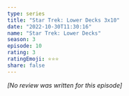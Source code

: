 ```yaml
---
type: series
title: "Star Trek: Lower Decks 3x10"
date: "2022-10-30T11:30:16"
name: "Star Trek: Lower Decks"
season: 3
episode: 10
rating: 3
ratingEmoji: ⭐️⭐️⭐️
share: false
---
```


*[No review was written for this episode]*
